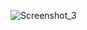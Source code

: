 

![Screenshot_3](https://github.com/offpic/PACMAN-GAME-STM32-TFT-ILI9341-SPI-STM32F401/assets/31142397/38a78de4-ab85-4134-aa0f-07b173e947d9)
